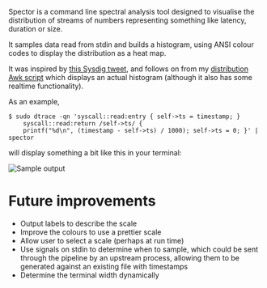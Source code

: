 Spector is a command line spectral analysis tool designed to visualise the distribution of streams of numbers representing something like latency, duration or size.

It samples data read from stdin and builds a histogram, using ANSI colour codes to display the distribution as a heat map.

It was inspired by [this Sysdig tweet](https://twitter.com/sysdig/status/618826906310324224), and follows on from my [distribution Awk script](https://github.com/mrmanc/log-ninja#distribution) which displays an actual histogram (although it also has some realtime functionality).

As an example, 

```
$ sudo dtrace -qn 'syscall::read:entry { self->ts = timestamp; }
    syscall::read:return /self->ts/ {
    printf("%d\n", (timestamp - self->ts) / 1000); self->ts = 0; }' | spector
```

will display something a bit like this in your terminal:

![Sample output](https://github.com/mrmanc/spector/blob/master/sample.png)

# Future improvements

* Output labels to describe the scale
* Improve the colours to use a prettier scale
* Allow user to select a scale (perhaps at run time)
* Use signals on stdin to determine when to sample, which could be sent through the pipeline by an upstream process, allowing them to be generated against an existing file with timestamps
* Determine the terminal width dynamically
